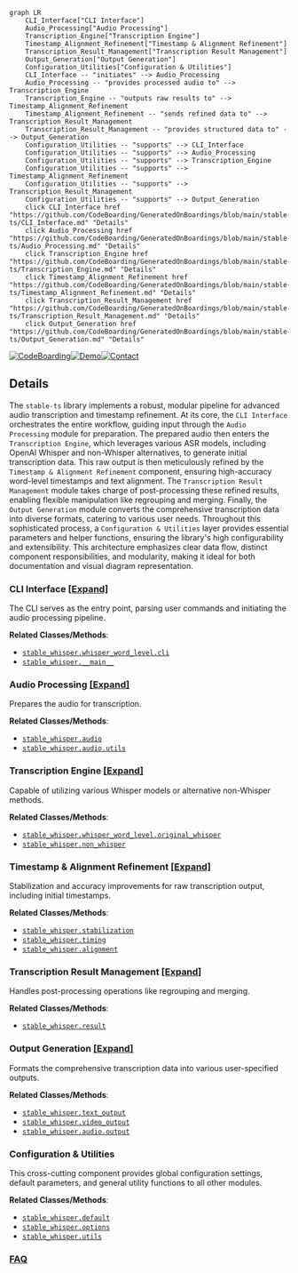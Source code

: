 ```mermaid
graph LR
    CLI_Interface["CLI Interface"]
    Audio_Processing["Audio Processing"]
    Transcription_Engine["Transcription Engine"]
    Timestamp_Alignment_Refinement["Timestamp & Alignment Refinement"]
    Transcription_Result_Management["Transcription Result Management"]
    Output_Generation["Output Generation"]
    Configuration_Utilities["Configuration & Utilities"]
    CLI_Interface -- "initiates" --> Audio_Processing
    Audio_Processing -- "provides processed audio to" --> Transcription_Engine
    Transcription_Engine -- "outputs raw results to" --> Timestamp_Alignment_Refinement
    Timestamp_Alignment_Refinement -- "sends refined data to" --> Transcription_Result_Management
    Transcription_Result_Management -- "provides structured data to" --> Output_Generation
    Configuration_Utilities -- "supports" --> CLI_Interface
    Configuration_Utilities -- "supports" --> Audio_Processing
    Configuration_Utilities -- "supports" --> Transcription_Engine
    Configuration_Utilities -- "supports" --> Timestamp_Alignment_Refinement
    Configuration_Utilities -- "supports" --> Transcription_Result_Management
    Configuration_Utilities -- "supports" --> Output_Generation
    click CLI_Interface href "https://github.com/CodeBoarding/GeneratedOnBoardings/blob/main/stable-ts/CLI_Interface.md" "Details"
    click Audio_Processing href "https://github.com/CodeBoarding/GeneratedOnBoardings/blob/main/stable-ts/Audio_Processing.md" "Details"
    click Transcription_Engine href "https://github.com/CodeBoarding/GeneratedOnBoardings/blob/main/stable-ts/Transcription_Engine.md" "Details"
    click Timestamp_Alignment_Refinement href "https://github.com/CodeBoarding/GeneratedOnBoardings/blob/main/stable-ts/Timestamp_Alignment_Refinement.md" "Details"
    click Transcription_Result_Management href "https://github.com/CodeBoarding/GeneratedOnBoardings/blob/main/stable-ts/Transcription_Result_Management.md" "Details"
    click Output_Generation href "https://github.com/CodeBoarding/GeneratedOnBoardings/blob/main/stable-ts/Output_Generation.md" "Details"
```

[![CodeBoarding](https://img.shields.io/badge/Generated%20by-CodeBoarding-9cf?style=flat-square)](https://github.com/CodeBoarding/GeneratedOnBoardings)[![Demo](https://img.shields.io/badge/Try%20our-Demo-blue?style=flat-square)](https://www.codeboarding.org/demo)[![Contact](https://img.shields.io/badge/Contact%20us%20-%20contact@codeboarding.org-lightgrey?style=flat-square)](mailto:contact@codeboarding.org)

## Details

The `stable-ts` library implements a robust, modular pipeline for advanced audio transcription and timestamp refinement. At its core, the `CLI Interface` orchestrates the entire workflow, guiding input through the `Audio Processing` module for preparation. The prepared audio then enters the `Transcription Engine`, which leverages various ASR models, including OpenAI Whisper and non-Whisper alternatives, to generate initial transcription data. This raw output is then meticulously refined by the `Timestamp & Alignment Refinement` component, ensuring high-accuracy word-level timestamps and text alignment. The `Transcription Result Management` module takes charge of post-processing these refined results, enabling flexible manipulation like regrouping and merging. Finally, the `Output Generation` module converts the comprehensive transcription data into diverse formats, catering to various user needs. Throughout this sophisticated process, a `Configuration & Utilities` layer provides essential parameters and helper functions, ensuring the library's high configurability and extensibility. This architecture emphasizes clear data flow, distinct component responsibilities, and modularity, making it ideal for both documentation and visual diagram representation.

### CLI Interface [[Expand]](./CLI_Interface.md)
The CLI serves as the entry point, parsing user commands and initiating the audio processing pipeline.


**Related Classes/Methods**:

- <a href="https://github.com/jianfch/stable-ts/blob/main/stable_whisper/whisper_word_level/cli.py" target="_blank" rel="noopener noreferrer">`stable_whisper.whisper_word_level.cli`</a>
- <a href="https://github.com/jianfch/stable-ts/blob/main/stable_whisper/__main__.py" target="_blank" rel="noopener noreferrer">`stable_whisper.__main__`</a>


### Audio Processing [[Expand]](./Audio_Processing.md)
Prepares the audio for transcription.


**Related Classes/Methods**:

- <a href="https://github.com/jianfch/stable-ts/blob/main/stable_whisper/audio/__init__.py" target="_blank" rel="noopener noreferrer">`stable_whisper.audio`</a>
- <a href="https://github.com/jianfch/stable-ts/blob/main/stable_whisper/audio/utils.py" target="_blank" rel="noopener noreferrer">`stable_whisper.audio.utils`</a>


### Transcription Engine [[Expand]](./Transcription_Engine.md)
Capable of utilizing various Whisper models or alternative non-Whisper methods.


**Related Classes/Methods**:

- <a href="https://github.com/jianfch/stable-ts/blob/main/stable_whisper/whisper_word_level/original_whisper.py" target="_blank" rel="noopener noreferrer">`stable_whisper.whisper_word_level.original_whisper`</a>
- <a href="https://github.com/jianfch/stable-ts/blob/main/stable_whisper/non_whisper/__init__.py" target="_blank" rel="noopener noreferrer">`stable_whisper.non_whisper`</a>


### Timestamp & Alignment Refinement [[Expand]](./Timestamp_Alignment_Refinement.md)
Stabilization and accuracy improvements for raw transcription output, including initial timestamps.


**Related Classes/Methods**:

- <a href="https://github.com/jianfch/stable-ts/blob/main/stable_whisper/stabilization/__init__.py" target="_blank" rel="noopener noreferrer">`stable_whisper.stabilization`</a>
- <a href="https://github.com/jianfch/stable-ts/blob/main/stable_whisper/timing.py" target="_blank" rel="noopener noreferrer">`stable_whisper.timing`</a>
- <a href="https://github.com/jianfch/stable-ts/blob/main/stable_whisper/alignment.py" target="_blank" rel="noopener noreferrer">`stable_whisper.alignment`</a>


### Transcription Result Management [[Expand]](./Transcription_Result_Management.md)
Handles post-processing operations like regrouping and merging.


**Related Classes/Methods**:

- <a href="https://github.com/jianfch/stable-ts/blob/main/stable_whisper/result.py" target="_blank" rel="noopener noreferrer">`stable_whisper.result`</a>


### Output Generation [[Expand]](./Output_Generation.md)
Formats the comprehensive transcription data into various user-specified outputs.


**Related Classes/Methods**:

- <a href="https://github.com/jianfch/stable-ts/blob/main/stable_whisper/text_output.py" target="_blank" rel="noopener noreferrer">`stable_whisper.text_output`</a>
- <a href="https://github.com/jianfch/stable-ts/blob/main/stable_whisper/video_output.py" target="_blank" rel="noopener noreferrer">`stable_whisper.video_output`</a>
- <a href="https://github.com/jianfch/stable-ts/blob/main/stable_whisper/audio/output.py" target="_blank" rel="noopener noreferrer">`stable_whisper.audio.output`</a>


### Configuration & Utilities
This cross-cutting component provides global configuration settings, default parameters, and general utility functions to all other modules.


**Related Classes/Methods**:

- <a href="https://github.com/jianfch/stable-ts/blob/main/stable_whisper/default.py" target="_blank" rel="noopener noreferrer">`stable_whisper.default`</a>
- <a href="https://github.com/jianfch/stable-ts/blob/main/stable_whisper/options.py" target="_blank" rel="noopener noreferrer">`stable_whisper.options`</a>
- <a href="https://github.com/jianfch/stable-ts/blob/main/stable_whisper/utils.py" target="_blank" rel="noopener noreferrer">`stable_whisper.utils`</a>




### [FAQ](https://github.com/CodeBoarding/GeneratedOnBoardings/tree/main?tab=readme-ov-file#faq)